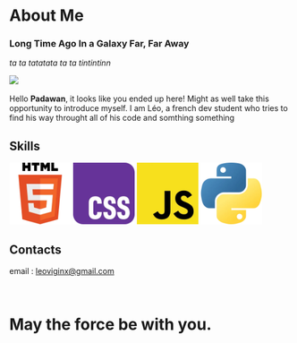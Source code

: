 # About Me
### Long Time Ago In a Galaxy Far, Far Away
*ta ta tatatata ta ta tintintinn*
<br>

<img src="img/gif2.gif" width="1000">


Hello **Padawan**, it looks like you ended up here! Might as well take this opportunity to introduce myself.  I am Léo, a french dev student who tries to find his way throught all of his code and somthing something
<br>

## Skills
<img src="img/html.png" width="110"> <img src="img/css.png" width="110"> <img src="img/js.png" width="110"> <img src="img/py.png" width="110">

## Contacts
email : leoviginx@gmail.com

<br>

# May the force be with you.

